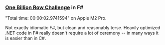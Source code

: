 ### [One Billion Row Challenge](https://www.morling.dev/blog/one-billion-row-challenge/) in F#

"Total time: 00:00:02.9741594" on Apple M2 Pro.

Not exactly idiomatic F#, but clean and reasonably terse. Heavily optimized .NET code in F# really doesn't require a lot of ceremony -- in many ways it is easier than in C#.